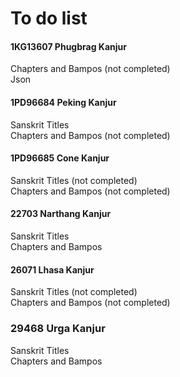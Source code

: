 # To do list

#### 1KG13607 Phugbrag Kanjur 
Chapters and Bampos (not completed)  
Json

#### 1PD96684 Peking Kanjur 
Sanskrit Titles  
Chapters and Bampos (not completed)

#### 1PD96685 Cone Kanjur 
Sanskrit Titles (not completed)  
Chapters and Bampos (not completed)

#### 22703 Narthang Kanjur 
Sanskrit Titles  
Chapters and Bampos

#### 26071 Lhasa Kanjur 
Sanskrit Titles (not completed)  
Chapters and Bampos (not completed)

### 29468 Urga Kanjur
Sanskrit Titles  
Chapters and Bampos

